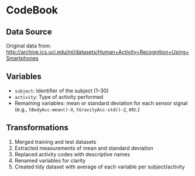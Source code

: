 # CodeBook

## Data Source
Original data from: http://archive.ics.uci.edu/ml/datasets/Human+Activity+Recognition+Using+Smartphones

## Variables
- `subject`: Identifier of the subject (1–30)
- `activity`: Type of activity performed
- Remaining variables: mean or standard deviation for each sensor signal (e.g., `tBodyAcc-mean()-X`, `tGravityAcc-std()-Z`, etc.)

## Transformations
1. Merged training and test datasets
2. Extracted measurements of mean and standard deviation
3. Replaced activity codes with descriptive names
4. Renamed variables for clarity
5. Created tidy dataset with average of each variable per subject/activity
